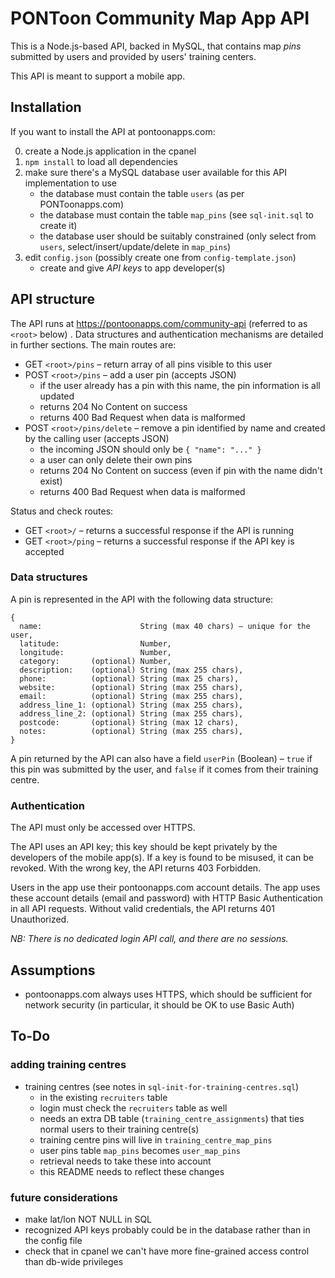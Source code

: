 # PONToon Community Map App API

This is a Node.js-based API, backed in MySQL, that contains map _pins_ submitted by users and provided by users' training centers.

This API is meant to support a mobile app.

## Installation

If you want to install the API at pontoonapps.com:

0. create a Node.js application in the cpanel
1. `npm install` to load all dependencies
2. make sure there's a MySQL database user available for this API implementation to use
   * the database must contain the table `users` (as per PONToonapps.com)
   * the database must contain the table `map_pins` (see `sql-init.sql` to create it)
   * the database user should be suitably constrained (only select from `users`, select/insert/update/delete in `map_pins`)
3. edit `config.json` (possibly create one from `config-template.json`)
   * create and give _API keys_ to app developer(s)


## API structure

The API runs at https://pontoonapps.com/community-api (referred to as `<root>` below) . Data structures and authentication mechanisms are detailed in further sections. The main routes are:

* GET `<root>/pins` – return array of all pins visible to this user
* POST `<root>/pins` – add a user pin (accepts JSON)
  * if the user already has a pin with this name, the pin information is all updated
  * returns 204 No Content on success
  * returns 400 Bad Request when data is malformed
* POST `<root>/pins/delete` – remove a pin identified by name and created by the calling user (accepts JSON)
  * the incoming JSON should only be `{ "name": "..." }`
  * a user can only delete their own pins
  * returns 204 No Content on success (even if pin with the name didn't exist)
  * returns 400 Bad Request when data is malformed

Status and check routes:

* GET `<root>/` – returns a successful response if the API is running
* GET `<root>/ping` – returns a successful response if the API key is accepted


### Data structures

A pin is represented in the API with the following data structure:
```
{
  name:                      String (max 40 chars) – unique for the user,
  latitude:                  Number,
  longitude:                 Number,
  category:       (optional) Number,
  description:    (optional) String (max 255 chars),
  phone:          (optional) String (max 25 chars),
  website:        (optional) String (max 255 chars),
  email:          (optional) String (max 255 chars),
  address_line_1: (optional) String (max 255 chars),
  address_line_2: (optional) String (max 255 chars),
  postcode:       (optional) String (max 12 chars),
  notes:          (optional) String (max 255 chars),
}
```

A pin returned by the API can also have a field `userPin` (Boolean) – `true` if this pin was submitted by the user, and `false` if it comes from their training centre.


### Authentication

The API must only be accessed over HTTPS.

The API uses an API key; this key should be kept privately by the developers of the mobile app(s). If a key is found to be misused, it can be revoked. With the wrong key, the API returns 403 Forbidden.

Users in the app use their pontoonapps.com account details. The app uses these account details (email and password) with HTTP Basic Authentication in all API requests. Without valid credentials, the API returns 401 Unauthorized.

_NB: There is no dedicated login API call, and there are no sessions._




## Assumptions

* pontoonapps.com always uses HTTPS, which should be sufficient for network security (in particular, it should be OK to use Basic Auth)

## To-Do

### adding training centres

* training centres (see notes in `sql-init-for-training-centres.sql`)
  * in the existing `recruiters` table
  * login must check the `recruiters` table as well
  * needs an extra DB table (`training_centre_assignments`) that ties normal users to their training centre(s)
  * training centre pins will live in `training_centre_map_pins`
  * user pins table `map_pins` becomes `user_map_pins`
  * retrieval needs to take these into account
  * this README needs to reflect these changes

### future considerations

* make lat/lon NOT NULL in SQL
* recognized API keys probably could be in the database rather than in the config file
* check that in cpanel we can't have more fine-grained access control than db-wide privileges
